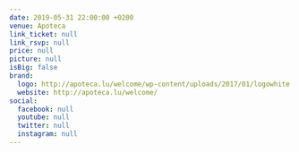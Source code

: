 ```yaml
---
date: 2019-05-31 22:00:00 +0200
venue: Apoteca
link_ticket: null
link_rsvp: null
price: null
picture: null
isBig: false
brand:
  logo: http://apoteca.lu/welcome/wp-content/uploads/2017/01/logowhite.png
  website: http://apoteca.lu/welcome/
social:
  facebook: null
  youtube: null
  twitter: null
  instagram: null
---
```

